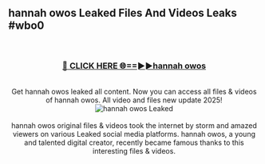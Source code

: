 ## hannah owos Leaked Files And Videos Leaks #wbo0
<br>
<div align="center">
<h3><a href="https://watchclip.my.id/hannah owos" rel="nofollow">🔴 CLICK HERE 🌐==►►hannah owos</a></h3>
<br>
Get hannah owos leaked all content. Now you can access all files & videos of hannah owos. All video and files new update 2025!
<br>
<a href="https://watchclip.my.id/hannah owos" rel="nofollow" data-target="animated-image.originalLink"><img src="https://i.ibb.co.com/WyWwxjT/player-gif2.gif" alt="hannah owos Leaked" style="max-width: 100%; display: inline-block;" data-target="animated-image.originalImage"></a>
<br><br>
hannah owos original files & videos took the internet by storm and amazed viewers on various Leaked social media platforms. hannah owos, a young and talented digital creator, recently became famous thanks to this interesting files & videos.
</div>
<br>